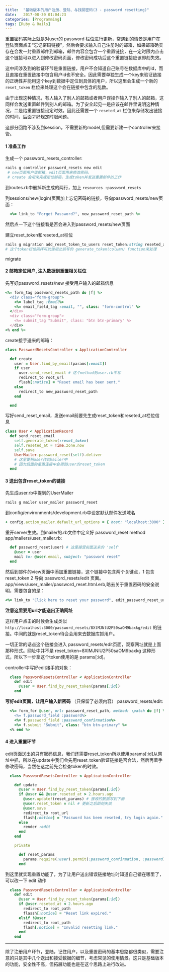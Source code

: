 ```yaml
---
title:  "基础版本的用户注册、登陆、与找回密码(3 - password resetting)"
date:   2017-08-30 01:04:23
categories: [Programming]
tags: [Ruby & Rails]
---
```


重置密码实际上就是对user的 password 栏位进行更新，常遇到的情景是用户在登陆页面点击“忘记密码链接”，然后会要求输入自己注册时的邮箱，如果邮箱确实存在会发一封重置邮件到邮箱，邮件内容会包含一个重置链接，在一定时限内点击这个链接可以进入到修改密码页面，修改密码成功后这个重置链接应该即刻失效。

这中间涉及到的验证环节是重置链接，用户不会知道自己账号在数据库中的id，而且直接在重置链接中包含用户id也不安全。因此需要单独生成一个key来验证链接的正确性并能用这个key到数据中定位到具体的用户，所以这里会生成一个新的 `reset_token` 栏位来处理这个会在链接中包含的乱数。

由于出现这种情况，有人输入了别人的邮箱或者用户误操作输入了别人的邮箱，这同样会发送重置邮件到别人的邮箱。为了安全起见一是应该在邮件里说明这种情况，二是给重置链接设定时效。因此还需要一个 `reseted_at` 栏位来存储发出链接的时间，后面才好规定时限问题。

这部分回路不涉及到session，不需要新的model,但需要新建一个controller来接管。

#### 1 准备工作

生成一个 password_resets_controller:
```ruby
rails g controller password_resets new edit
 # new页面用户填邮箱，edit页面用来修改密码。
 # create 会用来完成定位邮箱，生成token并发送重置邮件的工作
```

到routes.rb中删掉新生成的两行，加上 `resources :password_resets`

到sessions/new(login)页面加上忘记密码的链接，导向password_resets/new页面：
```ruby
  <%= link_to "Forget Password?", new_password_reset_path %>
```
然后点一下这个链接看是否会进入到password_resets/new页面

建立reset_token和reseted_at栏位
```ruby
rails g migration add_reset_token_to_users reset_token:string reseted_at:datetime
# 这个token栏位同样可以使用之前写的 generate_token(column) function来处理
```
migrate

#### 2 邮箱定位用户, 注入数据到重置相关栏位

先写好password_resets/new 接受用户输入的邮箱信息
```ruby
<%= form_tag password_resets_path do |f| %>
  <div class="form-group">
    <%= label_tag :Email%>
    <%= email_field_tag :email, "", class: "form-control" %>
  </div>
  <div class="form-group">
    <%= submit_tag "Submit", class: "btn btn-primary" %>
  </div>
<% end %>
```
create接手送来的邮箱：

```ruby
class PasswordResetsController < ApplicationController

  def create
    user = User.find_by_email(params[:email])
    if user
      user.send_reset_email # 这个method到user.rb中写
      redirect_to root_url
      flash[:notice] = "Reset email has been sent."
    else
      redirect_to new_password_reset_path
    end

  end
```
写好send_reset_email，发送email前要先生成reset_token和reseted_at栏位信息

```ruby
class User < ApplicationRecord
  def send_reset_email
    self.generate_token(:reset_token)
    self.reseted_at = Time.zone.now
    self.save
    UserMailer.password_reset(self).deliver
    # 这里要把user传到mailer中
    # 因为后面的重置连接中会用到user的reset_token
  end
```

#### 3 送出包含reset_token的链接

先生成user.rb中提到的UserMailer
```ruby
rails g mailer user_mailer password_reset
```

到config/environments/development.rb中设定默认邮件发送域名
```ruby
+ config.action_mailer.default_url_options = { host: "localhost:3000" }
```

重开server生效。到mailer的.rb文件中定义好 password_reset method
app/mailers/user_mailer.rb:
```ruby
  def password_reset(user) # 这里接受前面送来的 'self'
    @user = user
    mail to: @user.email, subject: "password reset"
  end
```

然后到邮件的view页面中添加重置链接，这个链接中包含两个关键点，1 包含reset_token 2 导向 password_resets/edit 页面。app/views/user_mailer/password_reset.html.erb,略去关于重置密码的安全说明，需要包含的是：
```ruby
<%= link_to "Click here to reset your password", edit_password_reset_url(@user.reset_token)%>
```
**注意这里要用url才能送出正确网址**

这样用户点击的时候会生成类似
`http://localhost:3000/password_resets/8XlMJNlU2P50saOM9baxkg/edit`
的链接。中间的就是reset_token待会会用来去数据库抓用户。

一切正常的话点这个链接会进入 password_resets/edit页面，观察网址就是上面那种形式。网址中并不是 reset_token=8XlMJNlU2P50saOM9baxkg 这种形式，所以下一步拿这个token使用的是 params[:id]。

controller中写好edit接手的对象：
```ruby
  class PasswordResetsController < ApplicationController
    def edit
      @user = User.find_by_reset_token(params[:id])
    end
```

**写好edit页面，让用户输入新密码** （只保留了必须内容）
password_resets/edit:
```ruby
  <%= form_for @user, url: password_reset_path, method: :patch do |f| %>
    <%= f.password_field :password%>
    <%= f.password_field :password_confirmation%>
    <%= f.submit "Submit", class: "btn btn-primary" %>
  <% end %>
```

#### 4 进入重置环节

edit页面送出的只有密码信息，我们还需要reset_token所以使用params[:id]从网址中抓，所以在update中我们会先用reset_token验证链接是否合法，然后再着手修改密码，当然在这之前先会检查token的时效。
```ruby
  class PasswordResetsController < ApplicationController

    def update
      @user = User.find_by_reset_token(params[:id])
      if @user && @user.reseted_at > 2.hours.ago
        @user.update!(reset_params) # 接收的数据写到下面
        @user.reset_token = nil # 更新之后即刻失效
        @user.save
        redirect_to root_url
        flash[:notice] = "Password has been reseted, try login again."
      else
        render :edit
      end
    end

    private

      def reset_params
        params.require(:user).permit(:password_confirmation, :password)
      end
```

到这里就实现重置功能了，为了让用户送出错误链接地址时知道自己错在哪里了，可以改一下 edit 动作

```ruby
  class PasswordResetsController < ApplicationController
    def edit
      @user = User.find_by_reset_token(params[:id])
      if @user.reseted_at < 2.hours.ago
        redirect_to root_path
        flassh[:notice] = "Reset link expired."
      elsif !@user
        redirect_to root_path
        flash[:notice] = "Invalid resetting link."
      end
    end
```

---

除了注册用户环节，登陆，记住用户，以及重置密码的基本思路都很类似，需要注意的只是其中几个送出和接受数据的细节，考虑常见的使用情景。这只是基础版本的功能，安全性不高，但拓展功能也是在这个思路上进行改进。

